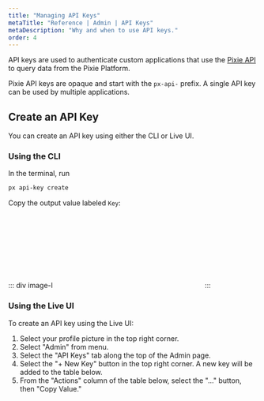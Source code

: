 ```yaml
---
title: "Managing API Keys"
metaTitle: "Reference | Admin | API Keys"
metaDescription: "Why and when to use API keys."
order: 4
---
```


API keys are used to authenticate custom applications that use the [Pixie API](/reference/api/overview) to query data from the Pixie Platform.

Pixie API keys are opaque and start with the `px-api-` prefix. A single API key can be used by multiple applications.

## Create an API Key

You can create an API key using either the CLI or Live UI.

### Using the CLI

In the terminal, run

```bash
px api-key create
```

Copy the output value labeled `Key`:

::: div image-l
<svg title='CLI output for `px api-key create` command.' src='admin/cli-create-api-key.png'/>
:::

### Using the Live UI

To create an API key using the Live UI:

1. Select your profile picture in the top right corner.
2. Select "Admin" from menu.
3. Select the "API Keys" tab along the top of the Admin page.
4. Select the "+ New Key" button in the top right corner. A new key will be added to the table below.
5. From the "Actions" column of the table below, select the "..." button, then "Copy Value."

<svg title='API Key interface in the Live UI Admin page.' src='admin/live-ui-create-api-key.png'/>
